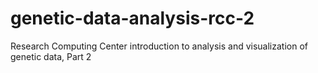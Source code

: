 # genetic-data-analysis-rcc-2
Research Computing Center introduction to analysis and visualization of genetic data, Part 2
